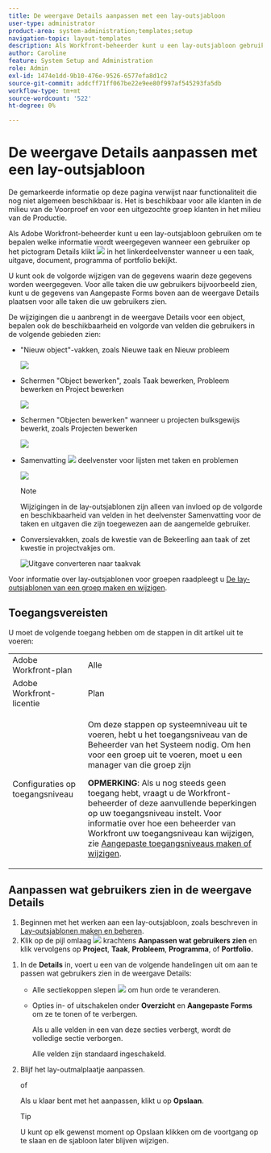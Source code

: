 ```yaml
---
title: De weergave Details aanpassen met een lay-outsjabloon
user-type: administrator
product-area: system-administration;templates;setup
navigation-topic: layout-templates
description: Als Workfront-beheerder kunt u een lay-outsjabloon gebruiken om te bepalen welke informatie wordt weergegeven wanneer een gebruiker de sectie Details in het linkerdeelvenster selecteert terwijl een taak, uitgave, document, programma of portfolio wordt weergegeven.
author: Caroline
feature: System Setup and Administration
role: Admin
exl-id: 1474e1dd-9b10-476e-9526-6577efa8d1c2
source-git-commit: addcff71ff067be22e9ee80f997af545293fa5db
workflow-type: tm+mt
source-wordcount: '522'
ht-degree: 0%

---
```


# De weergave Details aanpassen met een lay-outsjabloon

<span class="preview">De gemarkeerde informatie op deze pagina verwijst naar functionaliteit die nog niet algemeen beschikbaar is. Het is beschikbaar voor alle klanten in de milieu van de Voorproef en voor een uitgezochte groep klanten in het milieu van de Productie.</span>

Als Adobe Workfront-beheerder kunt u een lay-outsjabloon gebruiken om te bepalen welke informatie wordt weergegeven wanneer een gebruiker op het pictogram Details klikt ![](assets/project-details-icon.png) in het linkerdeelvenster wanneer u een taak, uitgave, document, programma of portfolio bekijkt.

<!--
or billing record
-->

U kunt ook de volgorde wijzigen van de gegevens waarin deze gegevens worden weergegeven. Voor alle taken die uw gebruikers bijvoorbeeld zien, kunt u de gegevens van Aangepaste Forms boven aan de weergave Details plaatsen voor alle taken die uw gebruikers zien.

De wijzigingen die u aanbrengt in de weergave Details voor een object, bepalen ook de beschikbaarheid en volgorde van velden die gebruikers in de volgende gebieden zien:

* &quot;Nieuw object&quot;-vakken, zoals Nieuwe taak en Nieuw probleem

   ![](assets/new-task-dialog.png)

* Schermen &quot;Object bewerken&quot;, zoals Taak bewerken, Probleem bewerken en Project bewerken

   ![](assets/edit-task-screen.png)


* <span class="preview">Schermen &quot;Objecten bewerken&quot; wanneer u projecten bulksgewijs bewerkt, zoals Projecten bewerken</span>

   <span>![](assets/customize-edit-projects-in-bulk-box-with-layout-template.png)</span>


* Samenvatting ![](assets/summary-panel-icon.png) deelvenster voor lijsten met taken en problemen

   ![](assets/summary-area.png)

   >[!NOTE]
   >
   >Wijzigingen in de lay-outsjablonen zijn alleen van invloed op de volgorde en beschikbaarheid van velden in het deelvenster Samenvatting voor de taken en uitgaven die zijn toegewezen aan de aangemelde gebruiker.

* Conversievakken, zoals de kwestie van de Bekeerling aan taak of zet kwestie in projectvakjes om.

   ![Uitgave converteren naar taakvak](assets/convert-issue-to-task-box.png)

Voor informatie over lay-outsjablonen voor groepen raadpleegt u [De lay-outsjablonen van een groep maken en wijzigen](../../../administration-and-setup/manage-groups/work-with-group-objects/create-and-modify-a-groups-layout-templates.md).

## Toegangsvereisten

U moet de volgende toegang hebben om de stappen in dit artikel uit te voeren:

<table style="table-layout:auto"> 
 <col> 
 <col> 
 <tbody> 
  <tr> 
   <td role="rowheader">Adobe Workfront-plan</td> 
   <td>Alle</td> 
  </tr> 
  <tr> 
   <td role="rowheader">Adobe Workfront-licentie</td> 
   <td>Plan</td> 
  </tr> 
  <tr> 
   <td role="rowheader">Configuraties op toegangsniveau</td> 
   <td> <p>Om deze stappen op systeemniveau uit te voeren, hebt u het toegangsniveau van de Beheerder van het Systeem nodig.
Om hen voor een groep uit te voeren, moet u een manager van die groep zijn</p> <p><b>OPMERKING</b>: Als u nog steeds geen toegang hebt, vraagt u de Workfront-beheerder of deze aanvullende beperkingen op uw toegangsniveau instelt. Voor informatie over hoe een beheerder van Workfront uw toegangsniveau kan wijzigen, zie <a href="../../../administration-and-setup/add-users/configure-and-grant-access/create-modify-access-levels.md" class="MCXref xref">Aangepaste toegangsniveaus maken of wijzigen</a>.</p> </td> 
  </tr> 
 </tbody> 
</table>

## Aanpassen wat gebruikers zien in de weergave Details

1. Beginnen met het werken aan een lay-outsjabloon, zoals beschreven in [Lay-outsjablonen maken en beheren](../../../administration-and-setup/customize-workfront/use-layout-templates/create-and-manage-layout-templates.md).
1. Klik op de pijl omlaag ![](assets/dropdown-arrow-12x12.png) krachtens **Aanpassen wat gebruikers zien** en klik vervolgens op **Project**, **Taak**, **Probleem**, **Programma**, of **Portfolio.**
<!--
, or billing record
-->

1. In de **Details** in, voert u een van de volgende handelingen uit om aan te passen wat gebruikers zien in de weergave Details:

   * Alle sectiekoppen slepen ![](assets/move-icon---dots.png) om hun orde te veranderen.
   * Opties in- of uitschakelen onder **Overzicht** en **Aangepaste Forms** om ze te tonen of te verbergen.

      Als u alle velden in een van deze secties verbergt, wordt de volledige sectie verborgen.

      Alle velden zijn standaard ingeschakeld.

1. Blijf het lay-outmalplaatje aanpassen.

   of

   Als u klaar bent met het aanpassen, klikt u op **Opslaan**.

   >[!TIP]
   >
   >U kunt op elk gewenst moment op Opslaan klikken om de voortgang op te slaan en de sjabloon later blijven wijzigen.

